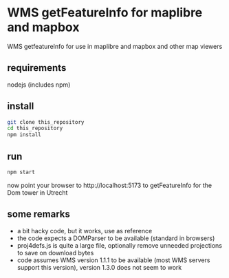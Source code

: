 # WMS getFeatureInfo for maplibre and mapbox
WMS getfeatureInfo for use in maplibre and mapbox and other map viewers

## requirements
nodejs (includes npm)

## install
```bash
git clone this_repository
cd this_repository
npm install
```

## run
```bash
npm start
```
now point your browser to http://localhost:5173 to getFeatureInfo for the Dom tower in Utrecht

## some remarks
* a bit hacky code, but it works, use as reference
* the code expects a DOMParser to be available (standard in browsers)
* proj4defs.js is quite a large file, optionally remove unneeded projections to save on download bytes
* code assumes WMS version 1.1.1 to be available (most WMS servers support this version), version 1.3.0 does not seem to work


